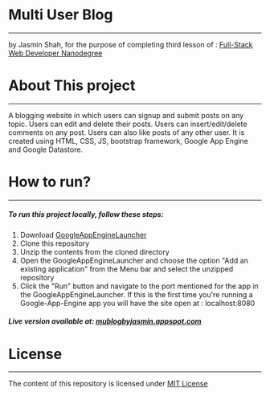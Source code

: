 # Multi User Blog
----
by Jasmin Shah, for the purpose of completing third lesson of :
[Full-Stack Web Developer Nanodegree](https://www.udacity.com/course/nd004)

# About This project
----
A blogging website in which users can signup and submit posts on any topic. Users can edit and delete their posts. Users can insert/edit/delete comments on any post. Users can also like posts of any other user. It is created using HTML, CSS, JS, bootstrap framework, Google App Engine and Google Datastore.

# How to run?
----
##### To run this project locally, follow these steps:
1. Download [GoogleAppEngineLauncher](https://storage.googleapis.com/appengine-sdks/featured/GoogleAppEngineLauncher-1.9.40.dmg)
2. Clone this repository
3. Unzip the contents from the cloned directory
4. Open the GoogleAppEngineLauncher and choose the option "Add an existing application" from the Menu bar and select the unzipped repository
5. Click the "Run" button and navigate to the port mentioned for the app in the GoogleAppEngineLauncher. If this is the first time you're running a Google-App-Engine app you will have the site open at : localhost:8080

##### Live version available at: [mublogbyjasmin.appspot.com](http://mublogbyjasmin.appspot.com/)

# License
----
The content of this repository is licensed under [MIT License](https://opensource.org/licenses/MIT)

